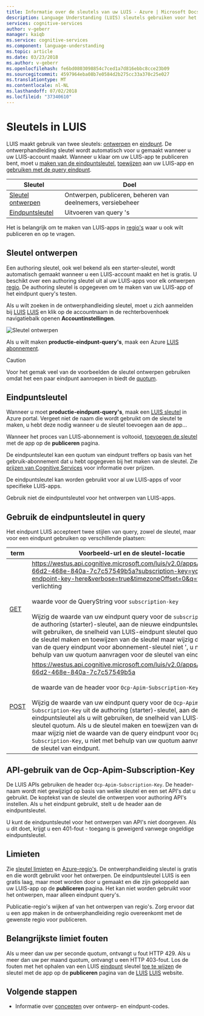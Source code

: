 ```yaml
---
title: Informatie over de sleutels van uw LUIS - Azure | Microsoft Docs
description: Language Understanding (LUIS) sleutels gebruiken voor het ontwerpen van uw app en uw endpoing query.
services: cognitive-services
author: v-geberr
manager: kaiqb
ms.service: cognitive-services
ms.component: language-understanding
ms.topic: article
ms.date: 03/23/2018
ms.author: v-geberr
ms.openlocfilehash: fe6bd0803098854c7ced1a7d816ebbc8cce23b09
ms.sourcegitcommit: 4597964eba08b7e0584d2b275cc33a370c25e027
ms.translationtype: MT
ms.contentlocale: nl-NL
ms.lasthandoff: 07/02/2018
ms.locfileid: "37340610"
---
```

# <a name="keys-in-luis"></a>Sleutels in LUIS
LUIS maakt gebruik van twee sleutels: [ontwerpen](#programmatic-key) en [eindpunt](#endpoint-key). De ontwerphandleiding sleutel wordt automatisch voor u gemaakt wanneer u uw LUIS-account maakt. Wanneer u klaar om uw LUIS-app te publiceren bent, moet u [maken van de eindpuntsleutel](luis-how-to-azure-subscription.md#create-luis-endpoint-key), [toewijzen](luis-how-to-manage-keys.md#assign-endpoint-key) aan uw LUIS-app en [gebruiken met de query eindpunt](#use-endpoint-key-in-query). 

|Sleutel|Doel|
|--|--|
|[Sleutel ontwerpen](#programmatic-key)|Ontwerpen, publiceren, beheren van deelnemers, versiebeheer|
|[Eindpuntsleutel](#endpoint-key)| Uitvoeren van query 's|

Het is belangrijk om te maken van LUIS-apps in [regio's](luis-reference-regions.md#publishing-regions) waar u ook wilt publiceren en op te vragen.

<a name="programmatic-key" ></a>
## <a name="authoring-key"></a>Sleutel ontwerpen

Een authoring sleutel, ook wel bekend als een starter-sleutel, wordt automatisch gemaakt wanneer u een LUIS-account maakt en het is gratis. U beschikt over een authoring sleutel uit al uw LUIS-apps voor elk ontwerpen [regio](luis-reference-regions.md). De authoring sleutel is opgegeven om te maken van uw LUIS-app of het eindpunt query's testen. 

Als u wilt zoeken in de ontwerphandleiding sleutel, moet u zich aanmelden bij [LUIS] [ LUIS] en klik op de accountnaam in de rechterbovenhoek navigatiebalk openen **Accountinstellingen**.

![Sleutel ontwerpen](./media/luis-concept-keys/programatic-key.png)

Als u wilt maken **productie-eindpunt-query's**, maak een Azure [LUIS abonnement](https://azure.microsoft.com/pricing/details/cognitive-services/language-understanding-intelligent-services/). 

> [!CAUTION]
> Voor het gemak veel van de voorbeelden de sleutel ontwerpen gebruiken omdat het een paar eindpunt aanroepen in biedt de [quotum](luis-boundaries.md#key-limits).  

## <a name="endpoint-key"></a>Eindpuntsleutel
 Wanneer u moet **productie-eindpunt-query's**, maak een [LUIS sleutel](https://azure.microsoft.com/pricing/details/cognitive-services/language-understanding-intelligent-services/) in Azure portal. Vergeet niet de naam die wordt gebruikt om de sleutel te maken, u hebt deze nodig wanneer u de sleutel toevoegen aan de app...

Wanneer het proces van LUIS-abonnement is voltooid, [toevoegen de sleutel](luis-how-to-manage-keys.md#assign-endpoint-key) met de app op de **publiceren** pagina. 

De eindpuntsleutel kan een quotum van eindpunt treffers op basis van het gebruik-abonnement dat u hebt opgegeven bij het maken van de sleutel. Zie [prijzen van Cognitive Services](https://azure.microsoft.com/pricing/details/cognitive-services/language-understanding-intelligent-services/?v=17.23h) voor informatie over prijzen.

De eindpuntsleutel kan worden gebruikt voor al uw LUIS-apps of voor specifieke LUIS-apps. 

Gebruik niet de eindpuntsleutel voor het ontwerpen van LUIS-apps. 

## <a name="use-endpoint-key-in-query"></a>Gebruik de eindpuntsleutel in query
Het eindpunt LUIS accepteert twee stijlen van query, zowel de sleutel, maar voor een eindpunt gebruiken op verschillende plaatsen:

|term|Voorbeeld-url en de sleutel-locatie|
|--|--|
|[GET](https://westus.dev.cognitive.microsoft.com/docs/services/5819c76f40a6350ce09de1ac/operations/5819c77140a63516d81aee78)|https://westus.api.cognitive.microsoft.com/luis/v2.0/apps/98998dcf-66d2-468e-840a-7c7c57549b5a?subscription-key=your-endpoint-key-here&verbose=true&timezoneOffset=0&q=turn de verlichting<br><br>waarde voor de QueryString voor `subscription-key`<br><br>Wijzig de waarde van uw eindpunt query voor de `subscription-key` uit de authoring (starter)-sleutel, aan de nieuwe eindpuntsleutel als u wilt gebruiken, de snelheid van LUIS-eindpunt sleutel quotum. Als u de sleutel maken en toewijzen van de sleutel maar wijzig de waarde van de query eindpunt voor abonnement-sleutel niet ', u niet met behulp van uw quotum aanvragen voor de sleutel van eindpunt.|
|[POST](https://westus.dev.cognitive.microsoft.com/docs/services/5819c76f40a6350ce09de1ac/operations/5819c77140a63516d81aee79)| https://westus.api.cognitive.microsoft.com/luis/v2.0/apps/98998dcf-66d2-468e-840a-7c7c57549b5a<br><br> de waarde van de header voor `Ocp-Apim-Subscription-Key`<br><br>Wijzig de waarde van uw eindpunt query voor de `Ocp-Apim-Subscription-Key` uit de authoring (starter)-sleutel, aan de nieuwe eindpuntsleutel als u wilt gebruiken, de snelheid van LUIS-eindpunt sleutel quotum. Als u de sleutel maken en toewijzen van de sleutel, maar wijzig niet de waarde van de query eindpunt voor `Ocp-Apim-Subscription-Key`, u niet met behulp van uw quotum aanvragen voor de sleutel van eindpunt.|

## <a name="api-usage-of-ocp-apim-subscription-key"></a>API-gebruik van de Ocp-Apim-Subscription-Key
De LUIS APIs gebruiken de header `Ocp-Apim-Subscription-Key`. De header-naam wordt niet gewijzigd op basis van welke sleutel en een set API's dat u gebruikt. De koptekst van de sleutel die ontwerpen voor authoring API's instellen. Als u het eindpunt gebruikt, stelt u de header aan de eindpuntsleutel. 

U kunt de eindpuntsleutel voor het ontwerpen van API's niet doorgeven. Als u dit doet, krijgt u een 401-fout - toegang is geweigerd vanwege ongeldige eindpuntsleutel. 

## <a name="key-limits"></a>Limieten
Zie [sleutel limieten](luis-boundaries.md#key-limits) en [Azure-regio's](luis-reference-regions.md). De ontwerphandleiding sleutel is gratis en die wordt gebruikt voor het ontwerpen. De eindpuntsleutel LUIS is een gratis laag, maar moet worden door u gemaakt en die zijn gekoppeld aan uw LUIS-app op de **publiceren** pagina. Het kan niet worden gebruikt voor het ontwerpen, maar alleen eindpunt query's.

Publicatie-regio's wijken af van het ontwerpen van regio's. Zorg ervoor dat u een app maken in de ontwerphandleiding regio overeenkomt met de gewenste regio voor publiceren.

## <a name="key-limit-errors"></a>Belangrijkste limiet fouten
Als u meer dan uw per seconde quotum, ontvangt u fout HTTP 429. Als u meer dan uw per maand quotum, ontvangt u een HTTP 403-fout. Los de fouten met het ophalen van een LUIS [eindpunt](#endpoint-key) sleutel [toe te wijzen](luis-how-to-manage-keys.md#assign-endpoint-key) de sleutel met de app op de **publiceren** pagina van de [LUIS] [ LUIS] website.

## <a name="next-steps"></a>Volgende stappen

* Informatie over [concepten](luis-how-to-manage-keys.md#assign-endpoint-key) over ontwerp- en eindpunt-codes.

[LUIS]: https://docs.microsoft.com/azure/cognitive-services/luis/luis-reference-regions#luis-website
